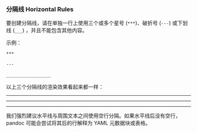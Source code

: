 ### 分隔线 Horizontal Rules

要创建分隔线，请在单独一行上使用三个或多个星号 (`***`)、破折号 (`---`) 或下划线 (`___`) ，并且不能包含其他内容。

示例：

```markdown
***

---

_________________
```

以上三个分隔线的渲染效果看起来都一样：

***

---

_________________

我们强烈建议水平线与周围文本之间使用空行分隔。如果水平线后没有空行，pandoc 可能会尝试将其后的行解释为 YAML 元数据块或表格。